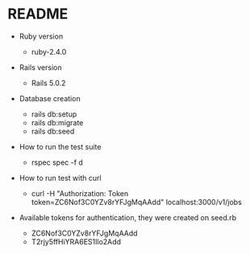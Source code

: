 # README

* Ruby version
	* ruby-2.4.0

* Rails version
	* Rails 5.0.2

* Database creation
	* rails db:setup
	* rails db:migrate
	* rails db:seed

* How to run the test suite
	* rspec spec -f d

* How to run test with curl
	* curl -H "Authorization: Token token=ZC6Nof3C0YZv8rYFJgMqAAdd" localhost:3000/v1/jobs

* Available tokens for authentication, they were created  on seed.rb
	* ZC6Nof3C0YZv8rYFJgMqAAdd
	* T2rjy5ffHiYRA6ES1Ilo2Add